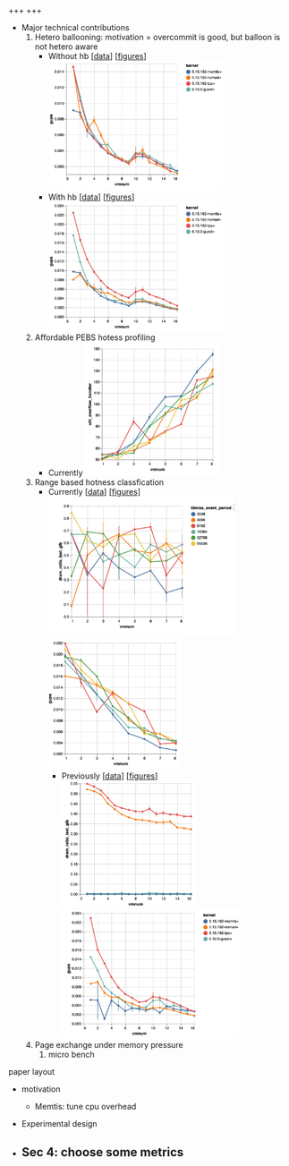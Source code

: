 +++
+++
- Major technical contributions
  1. Hetero ballooning: motivation = overcommit is good, but balloon is not hetero aware
      - Without hb [[data](https://web.pc49058.tunnel.jlhu.io/data/projects/workspace/archive/2024-08-17T15:12:18.015459+08:00-multivm_scalability_vb-0.2-gups_hotset_reverse/)] [[figures](https://web.pc49058.tunnel.jlhu.io/data/projects/workspace/archive/2024-08-17T15:12:18.015459+08:00-multivm_scalability_vb-0.2-gups_hotset_reverse/report.html)]
        <img src="04-vb-gups.png" alt="image-20241018113415626" style="zoom:33%;" />
      - With hb [[data](https://web.pc49058.tunnel.jlhu.io/data/projects/workspace/archive/2024-08-18T22:50:51.491896+08:00-multivm_scalability_hb-0.2-gups_hotset_reverse/)] [[figures](https://web.pc49058.tunnel.jlhu.io/data/projects/workspace/archive/2024-08-18T22:50:51.491896+08:00-multivm_scalability_hb-0.2-gups_hotset_reverse/report.html)]
        <img src="04-hb-gups.png" alt="image-20241018113521599" style="zoom:33%;" />
  2. Affordable PEBS hotess profiling
       - Currently
          <img src="04-pebs-overhead.png" alt="image-20241018110918034" style="zoom:33%;" />
  3. Range based hotness classfication
       - Currently [[data](https://web.pc49058.tunnel.jlhu.io/data/projects/workspace/archive/2024-10-16T12:25:43.109270+08:00-hotset_dram_ratio-score1-small_pebs_buffer/)] [[figures]](https://web.pc49058.tunnel.jlhu.io/data/projects/workspace/archive/2024-10-16T12:25:43.109270+08:00-hotset_dram_ratio-score1-small_pebs_buffer/report.html)
         <img src="04-range-based-hotness-hotset-dram-ratio.png" alt="image-20241018105500442" style="zoom:33%;" /><img src="04-range-based-hotness-gups.png" alt="image-20241018105702031" style="zoom:33%;" />
         - Previously [[data](https://web.pc49058.tunnel.jlhu.io/data/projects/workspace/archive/2024-08-20T23:28:32.128591+08:00-multivm_scalability_hb-0.2-gups_hotset_reverse-pmem/)] [[figures](https://web.pc49058.tunnel.jlhu.io/data/projects/workspace/archive/2024-08-20T23:28:32.128591+08:00-multivm_scalability_hb-0.2-gups_hotset_reverse-pmem/report.html)]
            <img src="04-sds-hotset-dram-ratio.png" alt="image-20241018111347865" style="zoom:33%;" /><img src="04-sds-gups.png" alt="image-20241018111236408" style="zoom:33%;" />
  4. Page exchange under memory pressure
       1. micro bench

paper layout

- motivation
  - Memtis: tune cpu overhead
- Experimental design

- Sec 4: choose some metrics
  -
